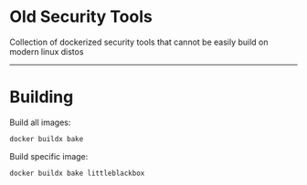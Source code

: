 # Old Security Tools

Collection of dockerized security tools that cannot be easily build on modern linux distos

---

# Building

Build all images:
```bash
docker buildx bake
```

Build specific image:
```bash
docker buildx bake littleblackbox
```

